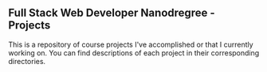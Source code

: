 ## Full Stack Web Developer Nanodregree - Projects

This is a repository of course projects I've accomplished or that I currently working on.
You can find descriptions of each project in their corresponding directories.